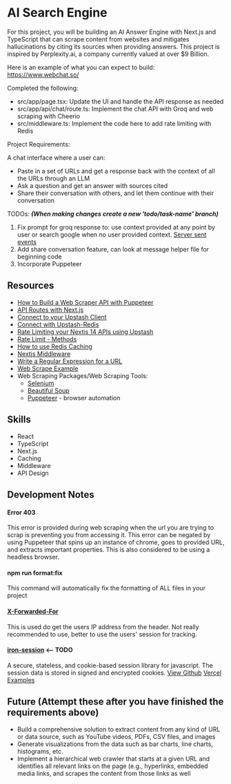 # AI Search Engine

​For this project, you will be building an AI Answer Engine with Next.js and TypeScript that can scrape content from websites and mitigates hallucinations by citing its sources when providing answers. This project is inspired by Perplexity.ai, a company currently valued at over $9 Billion.

​Here is an example of what you can expect to build: https://www.webchat.so/

Completed the following:

- src/app/page.tsx: Update the UI and handle the API response as needed
- src/app/api/chat/route.ts: Implement the chat API with Groq and web scraping with Cheerio
- src/middleware.ts: Implement the code here to add rate limiting with Redis

Project Requirements:

A chat interface where a user can:

- Paste in a set of URLs and get a response back with the context of all the URLs through an LLM
- Ask a question and get an answer with sources cited
- Share their conversation with others, and let them continue with their conversation

TODOs: ***(When making changes create a new *'todo/task-name'* branch)***

1. Fix prompt for groq response to: use context provided at any point by user or search google when no user provided context. [Server sent events](https://upstash.com/blog/sse-streaming-llm-responses)
2. Add share conversation feature, can look at message helper file for beginning code
3. Incorporate Puppeteer

## Resources

- [How to Build a Web Scraper API with Puppeteer](https://www.youtube.com/watch?v=kOdIzhPfLuo)
- [API Routes with Next.js](https://www.youtube.com/watch?v=gEB3ckYeZF4)
- [Connect to your Upstash Client](https://upstash.com/docs/redis/howto/connectclient)
- [Connect with Upstash-Redis](https://upstash.com/docs/redis/howto/connectwithupstashredis)
- [Rate Limiting your Nextjs 14 APIs using Upstash](https://www.youtube.com/watch?v=6QhLdQlyZJc)
- [Rate Limit - Methods](https://upstash.com/docs/redis/sdks/ratelimit-ts/methods#limit)
- [How to use Redis Caching](https://www.youtube.com/watch?v=-5RTyEim384)
- [Nextjs Middleware](https://nextjs.org/docs/app/building-your-application/routing/middleware)
- [Write a Regular Expression for a URL](https://www.freecodecamp.org/news/how-to-write-a-regular-expression-for-a-url/)
- [Web Scrape Example](https://x.com/hassantsyed/status/1681020613157060610)
- Web Scraping Packages/Web Scraping Tools:
  - [Selenium](https://www.selenium.dev/documentation/webdriver/getting_started/install_library/)
  - [Beautiful Soup](https://pypi.org/project/beautifulsoup4/)
  - [Puppeteer](https://pptr.dev/) - browser automation

## Skills

- React
- TypeScript
- Next.js
- Caching
- Middleware
- API Design

## Development Notes

#### Error 403

This error is provided during web scraping when the url you are trying to scrap is preventing you from accessing it. This error can be negated by using Puppeteer that spins up an instance of chrome, goes to provided URL, and extracts important properties. This is also considered to be using a headless browser.

#### npm run format:fix

This command will automatically fix the formatting of ALL files in your project

#### [X-Forwarded-For](https://developer.mozilla.org/en-US/docs/Web/HTTP/Headers/X-Forwarded-For)

This is used do get the users IP address from the header. Not really recommended to use, better to use the users' session for tracking.

#### [iron-session](https://www.npmjs.com/package/iron-session/v/8.0.0-beta.5) <-- TODO

A secure, stateless, and cookie-based session library for javascript. The session data is stored in signed and encrypted cookies.
[View Github](https://github.com/vvo/iron-session)
[Vercel Examples](https://get-iron-session.vercel.app/)

## Future (Attempt these after you have finished the requirements above)

- Build a comprehensive solution to extract content from any kind of URL or data source, such as YouTube videos, PDFs, CSV files, and images
- Generate visualizations from the data such as bar charts, line charts, histograms, etc.
- Implement a hierarchical web crawler that starts at a given URL and identifies all relevant links on the page (e.g., hyperlinks, embedded media links, and scrapes the content from those links as well
